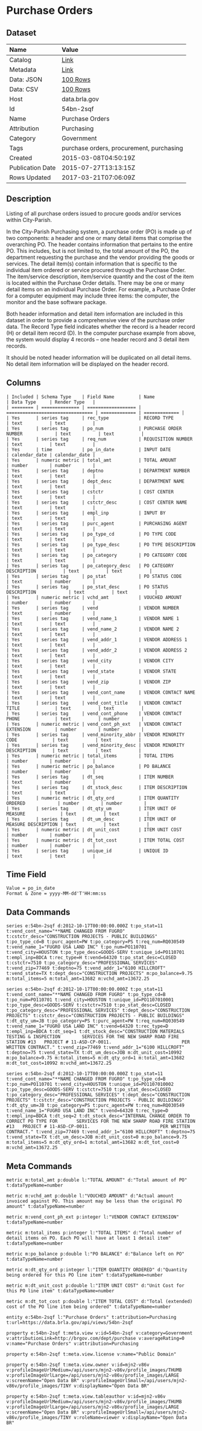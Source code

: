 # Purchase Orders

## Dataset

| Name | Value |
| :--- | :---- |
| Catalog | [Link](https://catalog.data.gov/dataset/purchase-orders) |
| Metadata | [Link](https://data.brla.gov/api/views/54bn-2sqf) |
| Data: JSON | [100 Rows](https://data.brla.gov/api/views/54bn-2sqf/rows.json?max_rows=100) |
| Data: CSV | [100 Rows](https://data.brla.gov/api/views/54bn-2sqf/rows.csv?max_rows=100) |
| Host | data.brla.gov |
| Id | 54bn-2sqf |
| Name | Purchase Orders |
| Attribution | Purchasing |
| Category | Government |
| Tags | purchase orders, procurement, purchasing |
| Created | 2015-03-08T04:50:19Z |
| Publication Date | 2015-07-27T13:13:15Z |
| Rows Updated | 2017-03-21T07:06:09Z |

## Description

Listing of all purchase orders issued to procure goods and/or services within City-Parish.

In the City-Parish Purchasing system, a purchase order (PO) is made up of two components: a header and one or many detail items that comprise the overarching PO. The header contains information that pertains to the entire PO. This includes, but is not limited to,  the total amount of the PO, the department requesting the purchase and the vendor providing the goods or services. The detail item(s) contain information that is specific to the individual item ordered or service procured through the Purchase Order. The item/service description, item/service quantity and the cost of the item is located within the Purchase Order details. There may be one or many detail items on an individual Purchase Order. For example, a Purchase Order for a computer equipment may include three items: the computer, the monitor and the base software package.

Both header information and detail item information are included in this dataset in order to provide a comprehensive view of the purchase order data. The Record Type field indicates whether the record is a header record (H) or detail item record (D). In the computer purchase example from above, the system would display 4 records – one header record and 3 detail item records.  

It should be noted header information will be duplicated on all detail items. No detail item information will be displayed on the header record.

## Columns

```ls
| Included | Schema Type    | Field Name         | Name                             | Data Type     | Render Type   |
| ======== | ============== | ================== | ================================ | ============= | ============= |
| Yes      | series tag     | rec_type           | RECORD TYPE                      | text          | text          |
| Yes      | series tag     | po_num             | PURCHASE ORDER NUMBER            | text          | text          |
| Yes      | series tag     | req_num            | REQUISITION NUMBER               | text          | text          |
| Yes      | time           | po_in_date         | INPUT DATE                       | calendar_date | calendar_date |
| Yes      | numeric metric | total_amt          | TOTAL AMOUNT                     | number        | number        |
| Yes      | series tag     | deptno             | DEPARTMENT NUMBER                | text          | text          |
| Yes      | series tag     | dept_desc          | DEPARTMENT NAME                  | text          | text          |
| Yes      | series tag     | cstctr             | COST CENTER                      | text          | text          |
| Yes      | series tag     | cstctr_desc        | COST CENTER NAME                 | text          | text          |
| Yes      | series tag     | empl_inp           | INPUT BY                         | text          | text          |
| Yes      | series tag     | purc_agent         | PURCHASING AGENT                 | text          | text          |
| Yes      | series tag     | po_type_cd         | PO TYPE CODE                     | text          | text          |
| Yes      | series tag     | po_type_desc       | PO TYPE DESCRIPTION              | text          | text          |
| Yes      | series tag     | po_category        | PO CATEGORY CODE                 | text          | text          |
| Yes      | series tag     | po_category_desc   | PO CATEGORY DESCRIPTION          | text          | text          |
| Yes      | series tag     | po_stat            | PO STATUS CODE                   | text          | number        |
| Yes      | series tag     | po_stat_desc       | PO STATUS DESCRIPTION            | text          | text          |
| Yes      | numeric metric | vchd_amt           | VOUCHED AMOUNT                   | number        | number        |
| Yes      | series tag     | vend               | VENDOR NUMBER                    | text          | number        |
| Yes      | series tag     | vend_name_1        | VENDOR NAME 1                    | text          | text          |
| Yes      | series tag     | vend_name_2        | VENDOR NAME 2                    | text          | text          |
| Yes      | series tag     | vend_addr_1        | VENDOR ADDRESS 1                 | text          | text          |
| Yes      | series tag     | vend_addr_2        | VENDOR ADDRESS 2                 | text          | text          |
| Yes      | series tag     | vend_city          | VENDOR CITY                      | text          | text          |
| Yes      | series tag     | vend_state         | VENDOR STATE                     | text          | text          |
| Yes      | series tag     | vend_zip           | VENDOR ZIP                       | text          | text          |
| Yes      | series tag     | vend_cont_name     | VENDOR CONTACT NAME              | text          | text          |
| Yes      | series tag     | vend_cont_title    | VENDOR CONTACT TITLE             | text          | text          |
| Yes      | series tag     | vend_cont_phone    | VENDOR CONTACT PHONE             | text          | number        |
| Yes      | numeric metric | vend_cont_ph_ext   | VENDOR CONTACT EXTENSION         | number        | number        |
| Yes      | series tag     | vend_minority_abbr | VENDOR MINORITY CODE             | text          | text          |
| Yes      | series tag     | vend_minority_desc | VENDOR MINORITY DESCRIPTION      | text          | text          |
| Yes      | numeric metric | total_items        | TOTAL ITEMS                      | number        | number        |
| Yes      | numeric metric | po_balance         | PO BALANCE                       | number        | number        |
| Yes      | series tag     | dt_seq             | ITEM NUMBER                      | text          | number        |
| Yes      | series tag     | dt_stock_desc      | ITEM DESCRIPTION                 | text          | text          |
| Yes      | numeric metric | dt_qty_ord         | ITEM QUANTITY ORDERED            | number        | number        |
| Yes      | series tag     | dt_qty_um          | ITEM UNIT OF MEASURE             | text          | text          |
| Yes      | series tag     | dt_um_desc         | ITEM UNIT OF MEASURE DESCRIPTION | text          | text          |
| Yes      | numeric metric | dt_unit_cost       | ITEM UNIT COST                   | number        | number        |
| Yes      | numeric metric | dt_tot_cost        | ITEM TOTAL COST                  | number        | number        |
| Yes      | series tag     | unique_id          | UNIQUE ID                        | text          | text          |
```

## Time Field

```ls
Value = po_in_date
Format & Zone = yyyy-MM-dd'T'HH:mm:ss
```

## Data Commands

```ls
series e:54bn-2sqf d:2012-10-17T00:00:00.000Z t:po_stat=11 t:vend_cont_name="**NAME CHANGED FROM FUGRO" t:cstctr_desc="CONSTRUCTION PROJECTS - PUBLIC BUILDINGS" t:po_type_cd=B t:purc_agent=PW t:po_category=PS t:req_num=RQ030549 t:vend_name_1="FUGRO USA LAND INC" t:po_num=PO110701 t:vend_city=HOUSTON t:po_type_desc=GOODS-SERV t:unique_id=PO110701 t:empl_inp=BDCA t:rec_type=H t:vend=64320 t:po_stat_desc=CLOSED t:cstctr=7510 t:po_category_desc="PROFESSIONAL SERVICES" t:vend_zip=77469 t:deptno=75 t:vend_addr_1="6100 HILLCROFT" t:vend_state=TX t:dept_desc="CONSTRUCTION PROJECTS" m:po_balance=9.75 m:total_items=5 m:total_amt=13682 m:vchd_amt=13672.25

series e:54bn-2sqf d:2012-10-17T00:00:00.000Z t:po_stat=11 t:vend_cont_name="**NAME CHANGED FROM FUGRO" t:po_type_cd=B t:po_num=PO110701 t:vend_city=HOUSTON t:unique_id=PO1107010001 t:po_type_desc=GOODS-SERV t:cstctr=7510 t:po_stat_desc=CLOSED t:po_category_desc="PROFESSIONAL SERVICES" t:dept_desc="CONSTRUCTION PROJECTS" t:cstctr_desc="CONSTRUCTION PROJECTS - PUBLIC BUILDINGS" t:dt_qty_um=JB t:po_category=PS t:purc_agent=PW t:req_num=RQ030549 t:vend_name_1="FUGRO USA LAND INC" t:vend=64320 t:rec_type=D t:empl_inp=BDCA t:dt_seq=1 t:dt_stock_desc="CONSTRUCTION MATERIALS TESTING & INSPECTION        SERVICES FOR THE NEW SHARP ROAD FIRE STATION #13   PROJECT # 11-ASD-CP-0011.                          PER WRITTEN CONTRACT." t:vend_zip=77469 t:vend_addr_1="6100 HILLCROFT" t:deptno=75 t:vend_state=TX t:dt_um_desc=JOB m:dt_unit_cost=10992 m:po_balance=9.75 m:total_items=5 m:dt_qty_ord=1 m:total_amt=13682 m:dt_tot_cost=10992 m:vchd_amt=13672.25

series e:54bn-2sqf d:2012-10-17T00:00:00.000Z t:po_stat=11 t:vend_cont_name="**NAME CHANGED FROM FUGRO" t:po_type_cd=B t:po_num=PO110701 t:vend_city=HOUSTON t:unique_id=PO1107010002 t:po_type_desc=GOODS-SERV t:cstctr=7510 t:po_stat_desc=CLOSED t:po_category_desc="PROFESSIONAL SERVICES" t:dept_desc="CONSTRUCTION PROJECTS" t:cstctr_desc="CONSTRUCTION PROJECTS - PUBLIC BUILDINGS" t:dt_qty_um=JB t:po_category=PS t:purc_agent=PW t:req_num=RQ030549 t:vend_name_1="FUGRO USA LAND INC" t:vend=64320 t:rec_type=D t:empl_inp=BDCA t:dt_seq=2 t:dt_stock_desc="INTERNAL CHANGE ORDER TO CORRECT PO TYPE FOR       SERVICES FOR THE NEW SHARP ROAD FIRE STATION #13   PROJECT # 11-ASD-CP-0011.                          PER WRITTEN CONTRACT." t:vend_zip=77469 t:vend_addr_1="6100 HILLCROFT" t:deptno=75 t:vend_state=TX t:dt_um_desc=JOB m:dt_unit_cost=0 m:po_balance=9.75 m:total_items=5 m:dt_qty_ord=1 m:total_amt=13682 m:dt_tot_cost=0 m:vchd_amt=13672.25
```

## Meta Commands

```ls
metric m:total_amt p:double l:"TOTAL AMOUNT" d:"Total amount of PO" t:dataTypeName=number

metric m:vchd_amt p:double l:"VOUCHED AMOUNT" d:"Actual amount invoiced against PO. This amount may be less than the original PO amount" t:dataTypeName=number

metric m:vend_cont_ph_ext p:integer l:"VENDOR CONTACT EXTENSION" t:dataTypeName=number

metric m:total_items p:integer l:"TOTAL ITEMS" d:"Total number of detail items on PO. Each PO will have at least 1 detail item" t:dataTypeName=number

metric m:po_balance p:double l:"PO BALANCE" d:"Balance left on PO" t:dataTypeName=number

metric m:dt_qty_ord p:integer l:"ITEM QUANTITY ORDERED" d:"Quantity being ordered for this PO line item" t:dataTypeName=number

metric m:dt_unit_cost p:double l:"ITEM UNIT COST" d:"Unit Cost for this PO line item" t:dataTypeName=number

metric m:dt_tot_cost p:double l:"ITEM TOTAL COST" d:"Total (extended) cost of the PO line item being ordered" t:dataTypeName=number

entity e:54bn-2sqf l:"Purchase Orders" t:attribution=Purchasing t:url=https://data.brla.gov/api/views/54bn-2sqf

property e:54bn-2sqf t:meta.view v:id=54bn-2sqf v:category=Government v:attributionLink=http://brgov.com/dept/purchase v:averageRating=0 v:name="Purchase Orders" v:attribution=Purchasing

property e:54bn-2sqf t:meta.view.license v:name="Public Domain"

property e:54bn-2sqf t:meta.view.owner v:id=mjn2-v86v v:profileImageUrlMedium=/api/users/mjn2-v86v/profile_images/THUMB v:profileImageUrlLarge=/api/users/mjn2-v86v/profile_images/LARGE v:screenName="Open Data BR" v:profileImageUrlSmall=/api/users/mjn2-v86v/profile_images/TINY v:displayName="Open Data BR"

property e:54bn-2sqf t:meta.view.tableauthor v:id=mjn2-v86v v:profileImageUrlMedium=/api/users/mjn2-v86v/profile_images/THUMB v:profileImageUrlLarge=/api/users/mjn2-v86v/profile_images/LARGE v:screenName="Open Data BR" v:profileImageUrlSmall=/api/users/mjn2-v86v/profile_images/TINY v:roleName=viewer v:displayName="Open Data BR"
```